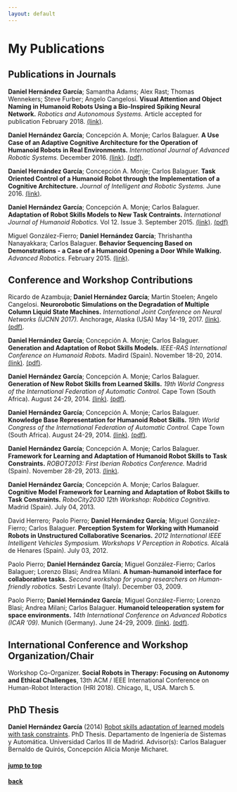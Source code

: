 ```yaml
---
layout: default
---
```


# [](#my-publications)My Publications


## Publications in Journals

<span><span>**Daniel Hernández García**</span>; Samantha Adams; Alex Rast; Thomas Wennekers; Steve Furber; Angelo Cangelosi.
<span>**Visual Attention and Object Naming in Humanoid Robots Using a Bio-Inspired Spiking Neural Network.**</span> <span>*Robotics and Autonomous Systems.*</span> Article accepted for publication February 2018.
 </span> [(link)](https://authors.elsevier.com/tracking/article/details.do?aid=2988&jid=ROBOT&surname=Hernandez+Garcia).

<span><span>**Daniel Hernández García**</span>; Concepción A. Monje;
Carlos Balaguer. <span>**A Use Case of an Adaptive Cognitive
Architecture for the Operation of Humanoid Robots in Real
Environments.**</span> <span>*International Journal of Advanced Robotic
Systems.*</span> December 2016. </span> [(link)](http://journals.sagepub.com/doi/full/10.1177/1729881416678133). [(pdf)](http://journals.sagepub.com/doi/pdf/10.1177/1729881416678133).

<span><span>**Daniel Hernández García**</span>; Concepción A. Monje;
Carlos Balaguer. <span>**Task Oriented Control of a Humanoid Robot
through the Implementation of a Cognitive Architecture.**</span>
<span>*Journal of Intelligent and Robotic Systems.*</span> June 2016.
</span> [(link)](https://link.springer.com/article/10.1007/s10846-016-0383-7).

<span><span>**Daniel Hernández García**</span>; Concepción A. Monje;
Carlos Balaguer. <span>**Adaptation of Robot Skills Models to New Task
Contraints.**</span> <span>*International Journal of Humanoid
Robotics.*</span> Vol 12. Issue 3. September 2015. </span> [(link)](http://www.worldscientific.com/doi/abs/10.1142/S0219843615500243). [(pdf)](http://www.worldscientific.com/doi/pdf/10.1142/S0219843615500243)

<span>Miguel González-Fierro; <span>**Daniel Hernández García**</span>;
Thrishantha Nanayakkara; Carlos Balaguer. <span>**Behavior Sequencing
Based on Demonstrations - a Case of a Humanoid Opening a Door While
Walking.**</span> <span>*Advanced Robotics.*</span> February 2015.
</span> [(link)](http://www.tandfonline.com/doi/abs/10.1080/01691864.2014.992955).


## Conference and Workshop Contributions


<span>Ricardo de Azambuja; <span>**Daniel Hernández García**</span>;
Martin Stoelen; Angelo Cangelosi. <span>**Neurorobotic Simulations on
the Degradation of Multiple Column Liquid State Machines.**</span>
<span>*International Joint Conference on Neural Networks (IJCNN
2017).*</span> Anchorage, Alaska (USA) May 14-19, 2017. </span> [(link)](http://ieeexplore.ieee.org/document/7965834/). [(pdf)](http://ieeexplore.ieee.org/stamp/stamp.jsp?tp=&arnumber=7965834).

<span><span>**Daniel Hernández García**</span>; Concepción A. Monje;
Carlos Balaguer. <span>**Generation and Adaptation of Robot Skills
Models.**</span> <span>*IEEE-RAS International Conference on Humanoid
Robots.*</span> Madird (Spain). November 18-20, 2014. </span> [(link)](http://ieeexplore.ieee.org/document/7041356/). [(pdf)](http://ieeexplore.ieee.org/stamp/stamp.jsp?tp=&arnumber=7041356).

<span><span>**Daniel Hernández García**</span>; Concepción A. Monje;
Carlos Balaguer. <span>**Generation of New Robot Skills from Learned
Skills.**</span> <span>*19th World Congress of the International
Federation of Automatic Control.*</span> Cape Town (South Africa).
August 24-29, 2014. </span> [(link)](https://doi.org/10.3182/20140824-6-ZA-1003.02232). [(pdf)](https://www.sciencedirect.com/science/article/pii/S1474667016420720/pdf?md5=679f1de6238bc7f6e7d66289637b8996&pid=1-s2.0-S1474667016420720-main.pdf).

<span><span>**Daniel Hernández García**</span>; Concepción A. Monje;
Carlos Balaguer. <span>**Knowledge Base Representation for Humanoid
Robot Skills.**</span> <span>*19th World Congress of the International
Federation of Automatic Control.*</span> Cape Town (South Africa).
August 24-29, 2014. </span> [(link)](https://doi.org/10.3182/20140824-6-ZA-1003.02229). [(pdf)](https://www.sciencedirect.com/science/article/pii/S1474667016420744/pdf?md5=9cf2d07c47f088099e5390849602b989&pid=1-s2.0-S1474667016420744-main.pdf).

<span><span>**Daniel Hernández García**</span>; Concepción A. Monje;
Carlos Balaguer. <span>**Framework for Learning and Adaptation of
Humanoid Robot Skills to Task Constraints.**</span> <span>*ROBOT2013:
First Iberian Robotics Conference.*</span> Madrid (Spain). November
28-29, 2013. </span> [(link)](https://link.springer.com/chapter/10.1007%2F978-3-319-03413-3_41).

<span><span>**Daniel Hernández García**</span>; Concepción A. Monje;
Carlos Balaguer. <span>**Cognitive Model Framework for Learning and
Adaptation of Robot Skills to Task Constraints.**</span>
<span>*RoboCity2030 12th Workshop: Robótica Cognitiva.*</span> Madrid
(Spain). July 04, 2013. </span>

<span>David
Herrero; Paolo Pierro; <span>**Daniel Hernández García**</span>; Miguel González-Fierro; Carlos Balaguer. <span>**Perception
System for Working with Humanoid Robots in Unstructured Collaborative
Scenarios.**</span> <span>*2012 International IEEE Intelligent Vehicles
Symposium. Workshops V Perception in Robotics.*</span> Alcalá de Henares
(Spain). July 03, 2012. </span>

<span>Paolo Pierro; <span>**Daniel Hernández García**</span>; Miguel
González-Fierro; Carlos Balaguer; Lorenzo Blasi; Andrea Milani.
<span>**A human-humanoid interface for collaborative tasks.**</span>
<span>*Second workshop for young researchers on Human-friendly
robotics.*</span> Sestri Levante (Italy). December 03, 2009. </span>

<span>Paolo Pierro; <span>**Daniel Hernández García**</span>; Miguel
González-Fierro; Lorenzo Blasi; Andrea Milani; Carlos Balaguer.
<span>**Humanoid teleoperation system for space environments.**</span>
<span>*14th International Conference on Advanced Robotics (ICAR
’09).*</span> Munich (Germany). June 24-29, 2009. </span> [(link)](http://ieeexplore.ieee.org/document/5174679/). [(pdf)](http://ieeexplore.ieee.org/stamp/stamp.jsp?tp=&arnumber=5174679).


## International Conference and Workshop Organization/Chair

Workshop Co-Organizer. **Social Robots in Therapy: Focusing on Autonomy and Ethical Challenges**, 13th ACM / IEEE International Conference on Human-Robot Interaction (HRI 2018). Chicago, IL, USA. March 5.



## PhD Thesis


**Daniel Hernández García** (2014) [Robot skills adaptation of learned models with task constraints](https://e-archivo.uc3m.es/handle/10016/20783). PhD Thesis. Departamento de Ingeniería de Sistemas y Automática. Universidad Carlos III de Madrid. Advisor(s): Carlos Balaguer Bernaldo de Quirós, Concepción Alicia Monje Micharet.



#### [jump to top](#my-publications)
#### [back](javascript:history.back())
